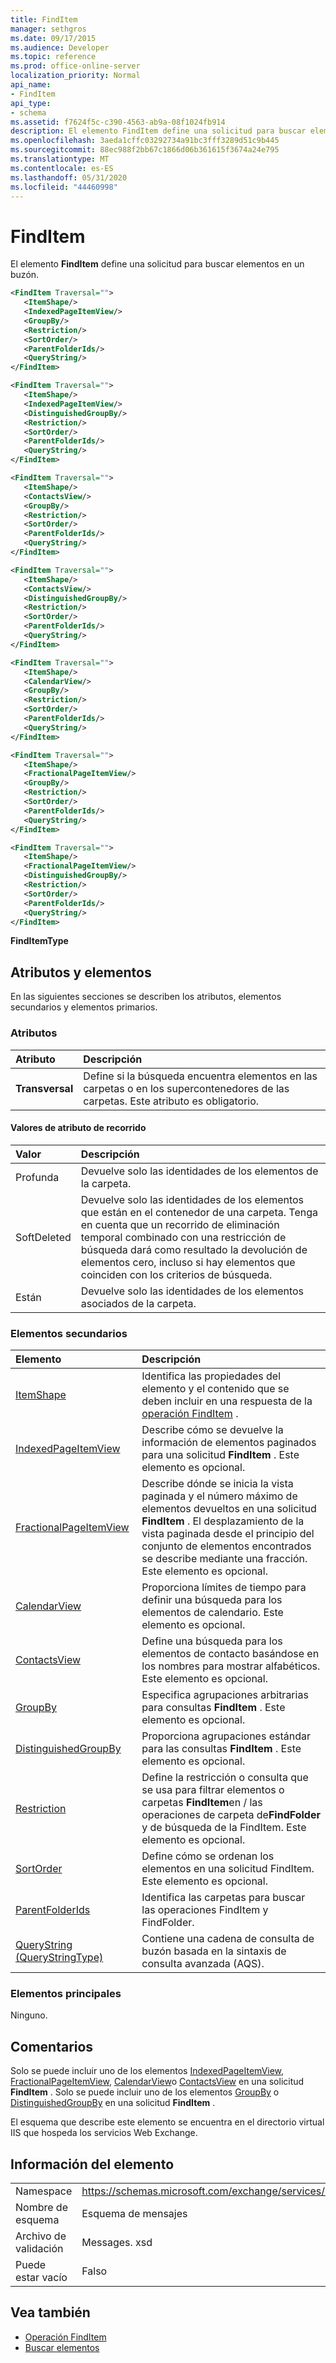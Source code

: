 ```yaml
---
title: FindItem
manager: sethgros
ms.date: 09/17/2015
ms.audience: Developer
ms.topic: reference
ms.prod: office-online-server
localization_priority: Normal
api_name:
- FindItem
api_type:
- schema
ms.assetid: f7624f5c-c390-4563-ab9a-08f1024fb914
description: El elemento FindItem define una solicitud para buscar elementos en un buzón.
ms.openlocfilehash: 3aeda1cffc03292734a91bc3fff3289d51c9b445
ms.sourcegitcommit: 88ec988f2bb67c1866d06b361615f3674a24e795
ms.translationtype: MT
ms.contentlocale: es-ES
ms.lasthandoff: 05/31/2020
ms.locfileid: "44460998"
---
```

# <a name="finditem"></a>FindItem

El elemento **FindItem** define una solicitud para buscar elementos en un buzón. 
  
```xml
<FindItem Traversal="">
   <ItemShape/>
   <IndexedPageItemView/>
   <GroupBy/>
   <Restriction/>
   <SortOrder/>
   <ParentFolderIds/>
   <QueryString/>
</FindItem>
```

```xml
<FindItem Traversal="">
   <ItemShape/>
   <IndexedPageItemView/>
   <DistinguishedGroupBy/>
   <Restriction/>
   <SortOrder/>
   <ParentFolderIds/>
   <QueryString/>
</FindItem>
```

```xml
<FindItem Traversal="">
   <ItemShape/>
   <ContactsView/>
   <GroupBy/>
   <Restriction/>
   <SortOrder/>
   <ParentFolderIds/>
   <QueryString/>
</FindItem>
```

```xml
<FindItem Traversal="">
   <ItemShape/>
   <ContactsView/> 
   <DistinguishedGroupBy/>
   <Restriction/>
   <SortOrder/>
   <ParentFolderIds/>
   <QueryString/>
</FindItem>
```

```xml
<FindItem Traversal="">
   <ItemShape/>
   <CalendarView/>
   <GroupBy/>
   <Restriction/>
   <SortOrder/>
   <ParentFolderIds/>
   <QueryString/>
</FindItem>
```

```xml
<FindItem Traversal="">
   <ItemShape/>
   <FractionalPageItemView/>
   <GroupBy/>
   <Restriction/>
   <SortOrder/>
   <ParentFolderIds/>
   <QueryString/>
</FindItem>
```

```xml
<FindItem Traversal="">
   <ItemShape/>
   <FractionalPageItemView/>
   <DistinguishedGroupBy/>
   <Restriction/>
   <SortOrder/>
   <ParentFolderIds/>
   <QueryString/>
</FindItem>
```


**FindItemType**

## <a name="attributes-and-elements"></a>Atributos y elementos

En las siguientes secciones se describen los atributos, elementos secundarios y elementos primarios.
  
### <a name="attributes"></a>Atributos

|**Atributo**|**Descripción**|
|:-----|:-----|
|**Transversal** <br/> |Define si la búsqueda encuentra elementos en las carpetas o en los supercontenedores de las carpetas. Este atributo es obligatorio.  <br/> |
   
#### <a name="traversal-attribute-values"></a>Valores de atributo de recorrido

|**Valor**|**Descripción**|
|:-----|:-----|
|Profunda  <br/> |Devuelve solo las identidades de los elementos de la carpeta.  <br/> |
|SoftDeleted  <br/> |Devuelve solo las identidades de los elementos que están en el contenedor de una carpeta. Tenga en cuenta que un recorrido de eliminación temporal combinado con una restricción de búsqueda dará como resultado la devolución de elementos cero, incluso si hay elementos que coinciden con los criterios de búsqueda.  <br/> |
|Están  <br/> |Devuelve solo las identidades de los elementos asociados de la carpeta.  <br/> |
   
### <a name="child-elements"></a>Elementos secundarios

|**Elemento**|**Descripción**|
|:-----|:-----|
|[ItemShape](itemshape.md) <br/> |Identifica las propiedades del elemento y el contenido que se deben incluir en una respuesta de la [operación FindItem](finditem-operation.md) .  <br/> |
|[IndexedPageItemView](indexedpageitemview.md) <br/> |Describe cómo se devuelve la información de elementos paginados para una solicitud **FindItem** . Este elemento es opcional.  <br/> |
|[FractionalPageItemView](fractionalpageitemview.md) <br/> |Describe dónde se inicia la vista paginada y el número máximo de elementos devueltos en una solicitud **FindItem** . El desplazamiento de la vista paginada desde el principio del conjunto de elementos encontrados se describe mediante una fracción. Este elemento es opcional.  <br/> |
|[CalendarView](calendarview.md) <br/> |Proporciona límites de tiempo para definir una búsqueda para los elementos de calendario. Este elemento es opcional.  <br/> |
|[ContactsView](contactsview.md) <br/> |Define una búsqueda para los elementos de contacto basándose en los nombres para mostrar alfabéticos. Este elemento es opcional.  <br/> |
|[GroupBy](groupby.md) <br/> |Especifica agrupaciones arbitrarias para consultas **FindItem** . Este elemento es opcional.  <br/> |
|[DistinguishedGroupBy](distinguishedgroupby.md) <br/> |Proporciona agrupaciones estándar para las consultas **FindItem** . Este elemento es opcional.  <br/> |
|[Restriction](restriction.md) <br/> |Define la restricción o consulta que se usa para filtrar elementos o carpetas **FindItem**en /  las operaciones de carpeta de**FindFolder** y de búsqueda de la FindItem. Este elemento es opcional.  <br/> |
|[SortOrder](sortorder.md) <br/> |Define cómo se ordenan los elementos en una solicitud FindItem. Este elemento es opcional.  <br/> |
|[ParentFolderIds](parentfolderids.md) <br/> |Identifica las carpetas para buscar las operaciones FindItem y FindFolder.  <br/> |
|[QueryString (QueryStringType)](querystring-querystringtype.md) <br/> |Contiene una cadena de consulta de buzón basada en la sintaxis de consulta avanzada (AQS).  <br/> |
   
### <a name="parent-elements"></a>Elementos principales

Ninguno.
  
## <a name="remarks"></a>Comentarios

Solo se puede incluir uno de los elementos [IndexedPageItemView](indexedpageitemview.md), [FractionalPageItemView](fractionalpageitemview.md), [CalendarView](calendarview.md)o [ContactsView](contactsview.md) en una solicitud **FindItem** . Solo se puede incluir uno de los elementos [GroupBy](groupby.md) o [DistinguishedGroupBy](distinguishedgroupby.md) en una solicitud **FindItem** . 
  
El esquema que describe este elemento se encuentra en el directorio virtual IIS que hospeda los servicios Web Exchange.
  
## <a name="element-information"></a>Información del elemento

|||
|:-----|:-----|
|Namespace  <br/> |https://schemas.microsoft.com/exchange/services/2006/messages  <br/> |
|Nombre de esquema  <br/> |Esquema de mensajes  <br/> |
|Archivo de validación  <br/> |Messages. xsd  <br/> |
|Puede estar vacío  <br/> |Falso  <br/> |
   
## <a name="see-also"></a>Vea también

- [Operación FindItem](finditem-operation.md)
- [Buscar elementos](https://msdn.microsoft.com/library/63af1f9c-464b-4fca-9ae3-3d60f24ca93c%28Office.15%29.aspx)


